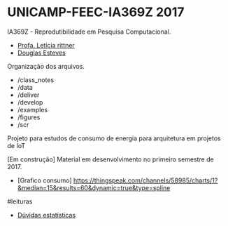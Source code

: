 # UNICAMP-FEEC-IA369Z 2017
IA369Z - Reprodutibilidade em Pesquisa Computacional.

- [Profa. Leticia rittner](http://www.leticiarittner.com/ia369_1s2017.html)
- [Douglas Esteves](mailto:douglas@iotmakers.com.br)


Organização dos arquivos.

* /class_notes
* /data
* /deliver
* /develop
* /examples
* /figures
* /scr

Projeto para estudos de consumo de energia para arquitetura em projetos de IoT

[Em construção] Material em desenvolvimento no primeiro semestre de 2017.

* [Grafico consumo] https://thingspeak.com/channels/58985/charts/1?&median=15&results=60&dynamic=true&type=spline

#leituras
* [Dúvidas estatísticas](http://revistapesquisa.fapesp.br/2017/03/17/duvidas-estatisticas/)
